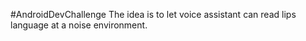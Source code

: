 #AndroidDevChallenge
The idea is to let voice assistant can read lips language at a noise environment.
